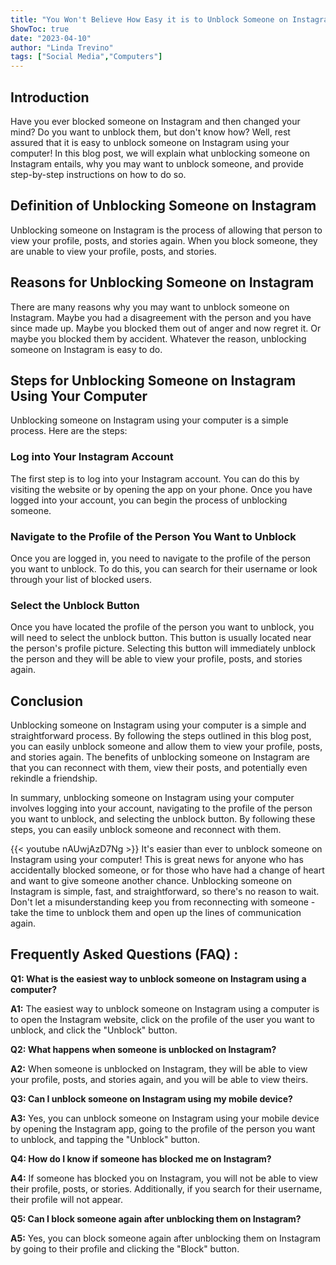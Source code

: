 ```yaml
---
title: "You Won't Believe How Easy it is to Unblock Someone on Instagram Using Your Computer!"
ShowToc: true 
date: "2023-04-10"
author: "Linda Trevino" 
tags: ["Social Media","Computers"]
---
```

## Introduction

Have you ever blocked someone on Instagram and then changed your mind? Do you want to unblock them, but don't know how? Well, rest assured that it is easy to unblock someone on Instagram using your computer! In this blog post, we will explain what unblocking someone on Instagram entails, why you may want to unblock someone, and provide step-by-step instructions on how to do so. 

## Definition of Unblocking Someone on Instagram

Unblocking someone on Instagram is the process of allowing that person to view your profile, posts, and stories again. When you block someone, they are unable to view your profile, posts, and stories. 

## Reasons for Unblocking Someone on Instagram

There are many reasons why you may want to unblock someone on Instagram. Maybe you had a disagreement with the person and you have since made up. Maybe you blocked them out of anger and now regret it. Or maybe you blocked them by accident. Whatever the reason, unblocking someone on Instagram is easy to do. 

## Steps for Unblocking Someone on Instagram Using Your Computer

Unblocking someone on Instagram using your computer is a simple process. Here are the steps: 

### Log into Your Instagram Account

The first step is to log into your Instagram account. You can do this by visiting the website or by opening the app on your phone. Once you have logged into your account, you can begin the process of unblocking someone. 

### Navigate to the Profile of the Person You Want to Unblock

Once you are logged in, you need to navigate to the profile of the person you want to unblock. To do this, you can search for their username or look through your list of blocked users. 

### Select the Unblock Button

Once you have located the profile of the person you want to unblock, you will need to select the unblock button. This button is usually located near the person's profile picture. Selecting this button will immediately unblock the person and they will be able to view your profile, posts, and stories again. 

## Conclusion

Unblocking someone on Instagram using your computer is a simple and straightforward process. By following the steps outlined in this blog post, you can easily unblock someone and allow them to view your profile, posts, and stories again. The benefits of unblocking someone on Instagram are that you can reconnect with them, view their posts, and potentially even rekindle a friendship. 

In summary, unblocking someone on Instagram using your computer involves logging into your account, navigating to the profile of the person you want to unblock, and selecting the unblock button. By following these steps, you can easily unblock someone and reconnect with them.

{{< youtube nAUwjAzD7Ng >}} 
It's easier than ever to unblock someone on Instagram using your computer! This is great news for anyone who has accidentally blocked someone, or for those who have had a change of heart and want to give someone another chance. Unblocking someone on Instagram is simple, fast, and straightforward, so there's no reason to wait. Don't let a misunderstanding keep you from reconnecting with someone - take the time to unblock them and open up the lines of communication again.

## Frequently Asked Questions (FAQ) :
**Q1: What is the easiest way to unblock someone on Instagram using a computer?**

**A1:** The easiest way to unblock someone on Instagram using a computer is to open the Instagram website, click on the profile of the user you want to unblock, and click the "Unblock" button.

**Q2: What happens when someone is unblocked on Instagram?**

**A2:** When someone is unblocked on Instagram, they will be able to view your profile, posts, and stories again, and you will be able to view theirs.

**Q3: Can I unblock someone on Instagram using my mobile device?**

**A3:** Yes, you can unblock someone on Instagram using your mobile device by opening the Instagram app, going to the profile of the person you want to unblock, and tapping the "Unblock" button.

**Q4: How do I know if someone has blocked me on Instagram?**

**A4:** If someone has blocked you on Instagram, you will not be able to view their profile, posts, or stories. Additionally, if you search for their username, their profile will not appear.

**Q5: Can I block someone again after unblocking them on Instagram?**

**A5:** Yes, you can block someone again after unblocking them on Instagram by going to their profile and clicking the "Block" button.


